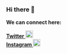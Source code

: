 ### Hi there 👋

<!--
**kartik-ey/kartik-ey** is a ✨ _special_ ✨ repository because its `README.md` (this file) appears on your GitHub profile.-->

<p> <b>We can connect here: <b></p>
<div>
  <a href="https://twitter.com/kartikeysarswat" target="_blank" rel="noreferrer noopener">
  Twitter
  <img src="https://user-images.githubusercontent.com/68278348/99900911-cb484000-2cd8-11eb-93b4-ee0946253733.png" width="20" height="20">
  </a>
<br>
<a href="https://www.instagram.com/srsly_ken/">
  Instagram
  <img src="https://user-images.githubusercontent.com/68278348/100126091-8a505700-2ea3-11eb-90e4-da70edab86c5.png" width="20" height="20">
  </a>
  </div>
